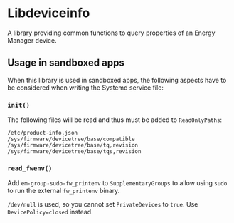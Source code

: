# Libdeviceinfo

A library providing common functions to query properties of an Energy Manager
device.

## Usage in sandboxed apps

When this library is used in sandboxed apps, the following aspects have to be
considered when writing the Systemd service file:

### `init()`

The following files will be read and thus must be added to `ReadOnlyPaths`:

```
/etc/product-info.json
/sys/firmware/devicetree/base/compatible
/sys/firmware/devicetree/base/tq,revision
/sys/firmware/devicetree/base/tqs,revision
```

### `read_fwenv()`

 Add `em-group-sudo-fw_printenv` to `SupplementaryGroups` to allow
 using `sudo` to run the external `fw_printenv` binary.

`/dev/null` is used, so you cannot set `PrivateDevices` to `true`. Use `DevicePolicy=closed` instead.